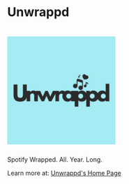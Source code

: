 # Unwrappd

<h1><img src="app/src/main/unwrappd_icon-playstore.png" height="248px" alt="Unwrappd"></h1>

Spotify Wrapped. All. Year. Long.

Learn more at: [Unwrappd's Home Page](https://zghazanfar922.wixsite.com/unwrappd)

